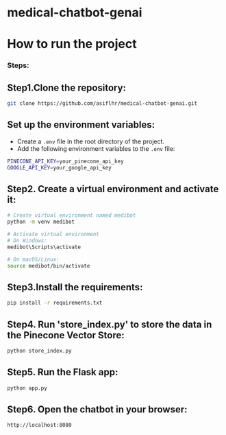 # medical-chatbot-genai

# How to run the project

### Steps:

## Step1.Clone the repository:

```bash
git clone https://github.com/asiflhr/medical-chatbot-genai.git
```

## Set up the environment variables:

- Create a `.env` file in the root directory of the project.
- Add the following environment variables to the `.env` file:

```bash
PINECONE_API_KEY=your_pinecone_api_key
GOOGLE_API_KEY=your_google_api_key
```

## Step2. Create a virtual environment and activate it:

```bash
# Create virtual environment named medibot
python -m venv medibot

# Activate virtual environment
# On Windows:
medibot\Scripts\activate

# On macOS/Linux:
source medibot/bin/activate
```

## Step3.Install the requirements:

```bash
pip install -r requirements.txt
```

## Step4. Run 'store_index.py' to store the data in the Pinecone Vector Store:

```bash
python store_index.py
```

## Step5. Run the Flask app:

```bash
python app.py
```

## Step6. Open the chatbot in your browser:

```bash
http://localhost:8080
```
